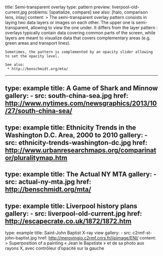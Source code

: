 title: Semi-transparent overlay
type: pattern
preview: liverpool-old-current.jpg
problems: [spatialize, compare]
see also: [halo, comparison lens, inlay]
content: >
    The semi-transparent overlay pattern consists in laying two data layers or images on each other. The upper one is semi-transparent, allowing to view the one under. It differs from the layer pattern : overlays typically contain data covering common parts of the screen, while layers are meant to visualize data that covers complementary areas (e.g. green areas and transport lines). 
    
    Sometimes, the pattern is complemented by an opacity slider allowing to set the opacity level. 
    
    See also:
     * http://benschmidt.org/mta/
---
type: example
title: A Game of Shark and Minnow
gallery:
    - src: south-china-sea.jpg
      href: http://www.nytimes.com/newsgraphics/2013/10/27/south-china-sea/
---
type: example
title: Ethnicity Trends in the Washington D.C. Area, 2000 to 2010
gallery:
    - src: ethnicity-trends-washington-dc.jpg
      href: http://www.urbanresearchmaps.org/comparinator/pluralitymap.htm
---
type: example
title: The Actual NY MTA
gallery:
    - src: actual-ny-mta.jpg
      href: http://benschmidt.org/mta/
---
type: example
title: Liverpool history plans
gallery:
    - src: liverpool-old-current.jpg
      href: http://escapecrate.co.uk/1872/1872.htm
---
type: example
title: Saint-John Baptist X-ray view
gallery:
    - src: c2rmf-st-john-baptist.jpg
      href: http://merovingio.c2rmf.cnrs.fr/iipimage/ENI/
content: >
    Superposition of a painting « Jean le Bapstiste » et de sa photo aux rayons X, avec contrôleur d’opacité sur la gauche 


